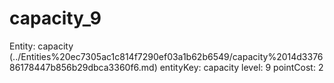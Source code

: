 # capacity_9

Entity: capacity (../Entities%20ec7305ac1c814f7290ef03a1b62b6549/capacity%2014d337686178447b856b29dbca3360f6.md)
entityKey: capacity
level: 9
pointCost: 2